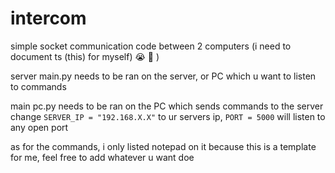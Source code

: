 # intercom
simple socket communication code between 2 computers (i need to document ts (this) for myself) :sob: :pray: )


server main.py needs to be ran on the server, or PC which u want to listen to commands

main pc.py needs to be ran on the PC which sends commands to the server
    change `SERVER_IP = "192.168.X.X"` to ur servers ip, `PORT = 5000` will listen to any open port

as for the commands, i only listed notepad on it because this is a template for me, feel free to add whatever u want doe
